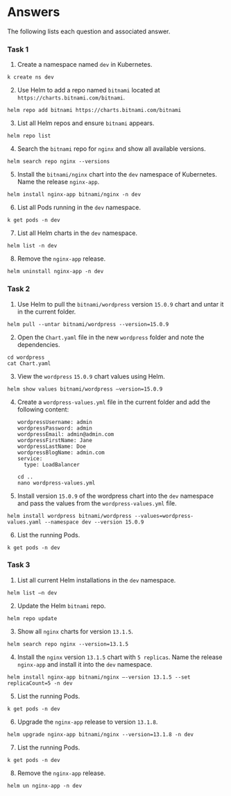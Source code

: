 # Answers

The following lists each question and associated answer.

### Task 1

1. Create a namespace named `dev` in Kubernetes.

  ```
  k create ns dev
  ```

2. Use Helm to add a repo named `bitnami` located at `https://charts.bitnami.com/bitnami`.

  ```
  helm repo add bitnami https://charts.bitnami.com/bitnami
  ```

3. List all Helm repos and ensure `bitnami` appears.

  ```
  helm repo list
  ```

4. Search the `bitnami` repo for `nginx` and show all available versions.

  ```
  helm search repo nginx --versions
  ```

5. Install the `bitnami/nginx` chart into the `dev` namespace of Kubernetes. Name the release `nginx-app`.

  ```
  helm install nginx-app bitnami/nginx -n dev
  ```

6. List all Pods running in the `dev` namespace.

  ```
  k get pods -n dev
  ```

7. List all Helm charts in the `dev` namespace.

  ```
  helm list -n dev
  ```

8. Remove the `nginx-app` release.

  ```
  helm uninstall nginx-app -n dev
  ```

### Task 2

1. Use Helm to pull the `bitnami/wordpress` version `15.0.9` chart and untar it in the current folder.

  ```
  helm pull --untar bitnami/wordpress --version=15.0.9
  ```

2. Open the `Chart.yaml` file in the new `wordpress` folder and note the dependencies.

  ```
  cd wordpress
  cat Chart.yaml
  ```

3. View the `wordpress` `15.0.9` chart values using Helm.

  ```
  helm show values bitnami/wordpress –version=15.0.9 
  ```

4. Create a `wordpress-values.yml` file in the current folder and add the following content:

    ```
    wordpressUsername: admin 
    wordpressPassword: admin 
    wordpressEmail: admin@admin.com 
    wordpressFirstName: Jane 
    wordpressLastName: Doe 
    wordpressBlogName: admin.com 
    service: 
      type: LoadBalancer
    ```

    ```
    cd ..
    nano wordpress-values.yml
    ```

5. Install version `15.0.9` of the wordpress chart into the `dev` namespace and pass the values from the `wordpress-values.yml` file.

  ```
  helm install wordpress bitnami/wordpress --values=wordpress-values.yaml --namespace dev --version 15.0.9
  ```

6. List the running Pods.

  ```
  k get pods -n dev
  ```

### Task 3

1. List all current Helm installations in the `dev` namespace.

  ```
  helm list –n dev 
  ```

2. Update the Helm `bitnami` repo.

  ```
  helm repo update
  ```

3. Show all `nginx` charts for version `13.1.5`.

  ```
  helm search repo nginx --version=13.1.5
  ```

4. Install the `nginx` version `13.1.5` chart with `5 replicas`. Name the release `nginx-app` and install it into the `dev` namespace.

  ```
  helm install nginx-app bitnami/nginx –-version 13.1.5 --set replicaCount=5 -n dev
  ```

5. List the running Pods.

  ```
  k get pods -n dev
  ```

6. Upgrade the `nginx-app` release to version `13.1.8`.

  ```
  helm upgrade nginx-app bitnami/nginx --version=13.1.8 -n dev
  ```

7. List the running Pods.

  ```
  k get pods -n dev
  ```

8. Remove the `nginx-app` release.

  ```
  helm un nginx-app -n dev
  ```
